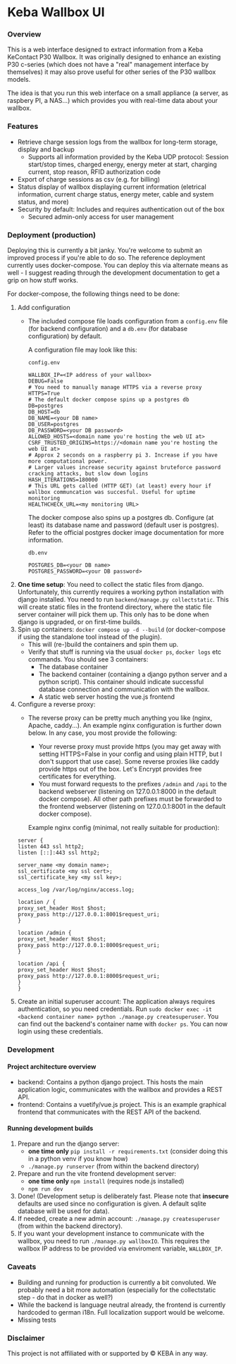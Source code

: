 # Keba Wallbox UI

### Overview

This is a web interface designed to extract information from a Keba KeContact P30 Wallbox.
It was originally designed to enhance an existing P30 c-series
(which does not have a "real" management interface by themselves) it may also prove useful
for other series of the P30 wallbox models.

The idea is that you run this web interface on a small appliance (a server, as raspbery PI, a NAS...) which provides you
with real-time data about your wallbox.

### Features

- Retrieve charge session logs from the wallbox for long-term storage, display and backup
    - Supports all information provided by the Keba UDP protocol: Session start/stop times, charged energy, energy meter
      at start, charging current, stop reason, RFID authorization code
- Export of charge sessions as csv (e.g. for billing)
- Status display of wallbox displaying current information (eletrical information, current charge status, energy meter,
  cable and system status, and more)
- Security by default: Includes and requires authentication out of the box
    - Secured admin-only access for user management

### Deployment (production)

Deploying this is currently a bit janky. You're welcome to submit an improved process if you're able to do so. The
reference deployment currently uses docker-compose. You can deploy this
via alternate means as well - I suggest reading through the development documentation
to get a grip on how stuff works.

For docker-compose, the following things need to be done:

1. Add configuration
    - The included compose file loads configuration from a `config.env` file (for backend configuration) and
      a `db.env` (for database configuration) by default.

      A configuration file may look like this:

      ``config.env``
        ```
        WALLBOX_IP=<IP address of your wallbox>
        DEBUG=False
        # You need to manually manage HTTPS via a reverse proxy
        HTTPS=True
        # The default docker compose spins up a postgres db
        DB=postgres
        DB_HOST=db
        DB_NAME=<your DB name>
        DB_USER=postgres
        DB_PASSWORD=<your DB password>
        ALLOWED_HOSTS=<domain name you're hosting the web UI at>
        CSRF_TRUSTED_ORIGINS=https://<domain name you're hosting the web UI at>
        # Approx 2 seconds on a raspberry pi 3. Increase if you have more computational power.
        # Larger values increase security against bruteforce password cracking attacks, but slow down logins
        HASH_ITERATIONS=180000
        # This URL gets called (HTTP GET) (at least) every hour if wallbox communcation was succesful. Useful for uptime monitoring
        HEALTHCHECK_URL=<my monitoring URL>
        ```

      The docker compose also spins up a postgres db. Configure (at least) its database name and password (default user
      is postgres).
      Refer to the official postgres docker image documentation for more information.

      ``db.env``
      ```
      POSTGRES_DB=<your DB name>
      POSTGRES_PASSWORD=<your DB password>
      ```
2. **One time setup**: You need to collect the static files from django. Unfortunately, this currently requires a
   working python installation with django installed. You need to run ``backend/manage.py collectstatic``. This will
   create static files in the frontend directory, where the static file server container will pick them up. This only
   has to be done when django is upgraded, or on first-time builds.
3. Spin up containers: `docker compose up -d --build` (or docker-compose if using the standalone tool instead of the
   plugin).
    - This will (re-)build the containers and spin them up.
    - Verify that stuff is running via the usual `docker ps`, `docker logs` etc commands. You should see 3 containers:
        - The database container
        - The backend container (containing a django python server and a python script). This container should indicate
          successful database connection and communication with the wallbox.
        - A static web server hosting the vue.js frontend
4. Configure a reverse proxy:
    - The reverse proxy can be pretty much anything you like (nginx, Apache, caddy...).
      An example nginx configuration is further down below. In any case, you most provide the following:
        - Your reverse proxy must provide https (you may get away with setting HTTPS=False in your config and using
          plain HTTP, but I don't support that use case). Some reverse proxies like caddy provide https out of the box.
          Let's Encrypt provides free certificates for everything.
        - You must forward requests to the prefixes `/admin` and `/api` to the backend webserver (listening on
          127.0.0.1:8000 in the default docker compose). All other path prefixes must be forwarded to the frontend
          webserver (listening on 127.0.0.1:8001 in the default docker compose).

      Example nginx config (minimal, not really suitable for production):
    ```
    server {
    listen 443 ssl http2;
    listen [::]:443 ssl http2;
    
    server_name <my domain name>;
    ssl_certificate <my ssl cert>;
    ssl_certificate_key <my ssl key>;
    
    access_log /var/log/nginx/access.log;
    
    location / {
    proxy_set_header Host $host;
    proxy_pass http://127.0.0.1:8001$request_uri;
    }
    
    location /admin {
    proxy_set_header Host $host;
    proxy_pass http://127.0.0.1:8000$request_uri;
    }
    
    location /api {
    proxy_set_header Host $host;
    proxy_pass http://127.0.0.1:8000$request_uri;
    }
    }
    ```
5. Create an initial superuser account: The application always requires authentication, so you need credentials. Run
   ``sudo docker exec -it <backend container name> python ./manage.py createsuperuser``. You can find out the backend's
   container name with ``docker ps``. You can now login using these credentials.

### Development

#### Project architecture overview

- backend: Contains a python django project. This hosts the main application logic, communicates with the wallbox and
  provides a REST API.
- frontend: Contains a vuetify/vue.js project. This is an example graphical frontend that communicates with the REST API
  of the backend.

#### Running development builds

1. Prepare and run the django server:
    - **one time only** ``pip install -r requirements.txt`` (consider doing this in a python venv if you know how)
    - ``./manage.py runserver`` (from within the backend directory)
2. Prepare and run the vite frontend development server:
    - **one time only** ``npm install`` (requires node.js installed)
    - ``npm run dev``
3. Done! (Development setup is deliberately fast. Please note that **insecure** defaults are used since no configuration
   is given. A default sqlite database will be used for data).
4. If needed, create a new admin account: ``./manage.py createsuperuser`` (from within the backend directory).
5. If you want your development instance to communicate with the wallbox, you need to run ``./manage.py wallboxIO``.
   This requires the wallbox IP address to be provided via enviroment variable, ``WALLBOX_IP``.

### Caveats

- Building and running for production is currently a bit convoluted. We probably need a bit more automation (especially
  for the collectstatic step - do that in docker as well?)
- While the backend is language neutral already, the frontend is currently hardcoded to german i18n. Full localization
  support would be welcome.
- Missing tests

### Disclaimer

This project is not affiliated with or supported by © KEBA in any way.